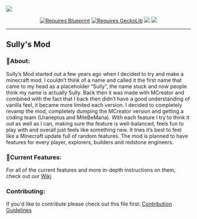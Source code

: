 <p><img src="https://i.imgur.com/XcbaxZL.png"></p>
<p align="center">
    <a href="https://www.curseforge.com/minecraft/mc-mods/blueprint"><img src="https://tinyurl.com/mtuys7pu" alt="Requires Blueprint" /></a>
    <a href="https://www.curseforge.com/minecraft/mc-mods/geckolib"><img src="https://tinyurl.com/dmsfwu5m" alt="Requires GeckoLib" /></a>
    <a href="https://github.com/Uraneptus/Sullys-Mod/blob/main/LICENSE"><img src="https://img.shields.io/github/license/Uraneptus/Sullys-Mod?style=for-the-badge&amp;color=78a24b&amp;labelColor=3b753b"></a>
    <a href="https://discord.gg/nuVuQ4v"><img src="https://img.shields.io/discord/716283768825970771?label=&amp;color=78a24b&amp;labelColor=3b753b&amp;logo=discord&amp;logoColor=white&amp;style=for-the-badge"></a>
</p>

---

## Sully's Mod

### 📘About:

Sully’s Mod started out a few years ago when I decided to try and make a minecraft mod. I couldn’t think of a name and called it the first name that came to my head as a placeholder “Sully”, the name stuck and now people think my name is actually Sully. Back then it was made with MCreator and combined with the fact that I back then didn’t have a good understanding of vanilla feel, it became more limited each version. I decided to completely revamp the mod, completely dumping the MCreator version and getting a coding team (Uraneptus and MiteBeMana). With each feature I try to think it out as well as I can, making sure the feature is well-balanced, feels fun to play with and overall just feels like something new. It tries it’s best to feel like a Minecraft update full of random features. The mod is planned to have features for every player, explorers, builders and redstone engineers.

### 📝Current Features:
For all of the current features and more in-depth instructions on them, check out our [Wiki](https://github.com/Uraneptus/Sullys-Mod/wiki)

### Contributing:
If you'd like to contribute please check out this file first: [Contribution Guidelines](https://github.com/Uraneptus/Sullys-Mod/blob/1.19.x/CONTRIBUTING.md)

   <!-- <a href="https://docs.google.com/document/d/1wndR8a3fKlhIiQC8hh9pj_Ejc1N_apHiLaS-uYsnEJM"><img src="https://img.shields.io/static/v1?label=&message=Planned%20Concepts&color=78a24b&labelColor=3b753b&style=for-the-badge&logo=GoogleSheets&amp;logoColor=white&amp"> </a> -->
